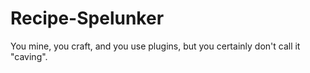 Recipe-Spelunker
================

You mine, you craft, and you use plugins, but you certainly don't call it "caving".